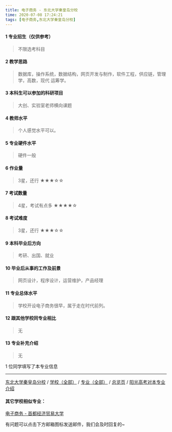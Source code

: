 ```yaml
---
title: 电子商务 - 东北大学秦皇岛分校
time: 2020-07-08 17:24:21
tags: [电子商务,东北大学秦皇岛分校]
---
```

#### 1 专业招生（仅供参考）  
> 不限选考科目 


#### 2 教学思路
> 数据库，操作系统，数据结构，网页开发与制作，软件工程，供应链，管理学，高数，现代 运筹学。


#### 3 本科生可以参加的科研项目
>  大创、实验室老师横向课题


#### 4 教师水平
> 个人感觉水平可以。


#### 5 专业硬件水平
> 硬件一般


#### 6 作业量
> 3星，还行
★★★☆☆


#### 7 考试数量
> 4星，考试有点多
★★★★☆


#### 8 考试难度
> 3星，还行
★★★☆☆


#### 9 本科毕业后方向
> 考研、出国、就业


#### 10 毕业后从事的工作及前景
> 网页设计，程序设计，运营维护，产品经理


#### 11 专业总体水平
> 学校开设电子商务很早，属于走在时代前列。


#### 12 跟其他学校同专业相比
> 无


#### 13 专业补充介绍
> 无

1 位同学填写了本专业信息
***
[东北大学秦皇岛分校](https://univgo.github.io/2020/07/08/东北大学秦皇岛分校) / [学校（全部）](https://univgo.github.io/2020/07/09/学校汇总页) / [专业（全部）](https://univgo.github.io/2020/07/09/专业汇总页) / [总览页](https://univgo.github.io/2020/07/09/总览) / [阳光高考对本专业介绍](http://gaokao.chsi.com.cn/sch/zyk/view.do?schId=73394054&specId=73385308)

#### 其它学校相似专业：
[电子商务 - 首都经济贸易大学](https://univgo.github.io/2020/07/08/电子商务%20-%20首都经济贸易大学)

有问题可以点击下方邮箱图标发送邮件，我们会及时回复的~
